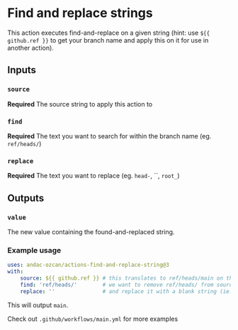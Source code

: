 # Find and replace strings

This action executes find-and-replace on a given string (hint: use `${{ github.ref }}` to get your branch name and apply this on it for use in another action). 

## Inputs

### `source`

**Required** The source string to apply this action to

### `find`

**Required** The text you want to search for within the branch name (eg. `ref/heads/`)

### `replace`

**Required** The text you want to replace (eg. `head-`, ``, `root_`)

## Outputs

### `value`

The new value containing the found-and-replaced string.

### Example usage

```yaml
uses: andac-ozcan/actions-find-and-replace-string@3
with:
    source: ${{ github.ref }} # this translates to ref/heads/main on the main branch, but can be any arbitrary string 
    find: 'ref/heads/'        # we want to remove ref/heads/ from source 
    replace: ''               # and replace it with a blank string (ie. removing it)
```

This will output `main`.

Check out `.github/workflows/main.yml` for more examples

